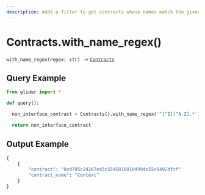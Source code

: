 ```yaml
---
description: Adds a filter to get contracts whose names match the given regex.
---
```


# Contracts.with\_name\_regex()

`with_name_regex(`_`regex: str`_`) ->` [`Contracts`](./)

## Query Example

```python
from glider import *

def query():

  non_interface_contract = Contracts().with_name_regex('^[^I][^A-Z].*').exec(1)

  return non_interface_contract
```

## Output Example

```python
{
    {
        "contract": "0xd705c24267ed3c55458160104994c55c6492dfcf"
        "contract_name": "Context"
    }
}
```
